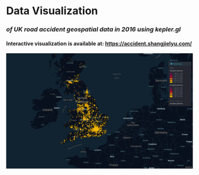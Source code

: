 # Data Visualization

### *of UK road accident geospatial data in 2016 using kepler.gl*

#### Interactive visualization is available at: https://accident.shangjielyu.com/

![png](imgs/img.png)


